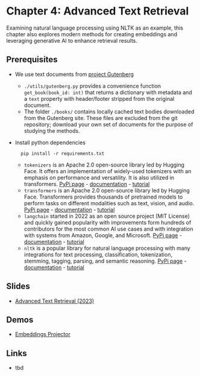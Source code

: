 # Chapter 4: Advanced Text Retrieval

Examining natural language processing using NLTK as an example, this chapter also explores modern methods for creating embeddings and leveraging generative AI to enhance retrieval results.

## Prerequisites

- We use text documents from [project Gutenberg](https://www.gutenberg.org/)
  - `./utils/gutenberg.py` provides a convenience function `get_book(book_id: int)` that returns a dictionary with metadata and a `text` property with header/footer stripped from the original document.
  - The folder `./books/` contains locally cached text bodies downloaded from the Gutenberg site. These files are excluded from the git repository; download your own set of documents for the purpose of studying the methods.
- Install python dependencies

  ```pip
    pip install -r requirements.txt
  ```
  
  - `tokenizers` is an Apache 2.0 open-source library led by Hugging Face. It offers an implementation of widely-used tokenizers with an emphasis on performance and versatility. It is also utilized in transformers. 
  [PyPi page](https://pypi.org/project/tokenizers/) - [documentation](https://huggingface.co/docs/tokenizers/index) - [tutorial](https://huggingface.co/docs/tokenizers/python/latest/quicktour.html)
  - `transformers` is an Apache 2.0 open-source library led by Hugging Face. Transformers provides thousands of pretrained models to perform tasks on different modalities such as text, vision, and audio.
  [PyPi page](https://pypi.org/project/transformers/) - [documentation](https://huggingface.co/docs/transformers/index) - [tutorial](https://huggingface.co/docs/transformers/quicktour)
  - `langchain` started in 2022 as an open source project (MIT License) and quickly gained popularity with improvements form hundreds of contributors for the most common AI use cases and with integration with systems from Amazon, Google, and Microsoft.
    [PyPi page](https://pypi.org/project/langchain/) - [documentation](https://python.langchain.com/docs/get_started/introduction.html) - [tutorial](https://python.langchain.com/docs/additional_resources/tutorials)
  - `nltk` is a popular library for natural language processing with many integrations for text processing, classification, tokenization, stemming, tagging, parsing, and semantic reasoning.
    [PyPi page](https://pypi.org/project/nltk/) - [documentation](https://www.nltk.org/) - [tutorial](https://www.nltk.org/howto.html)


## Slides

- [Advanced Text Retrieval (2023)](https://dmi.unibas.ch/fileadmin/user_upload/dmi/Studium/Computer_Science/Vorlesungen_HS23/Multimedia_Retrieval/04_AdvancedTextRetrieval.pdf)

## Demos

- [Embeddings Projector](https://projector.tensorflow.org)

## Links

- tbd
